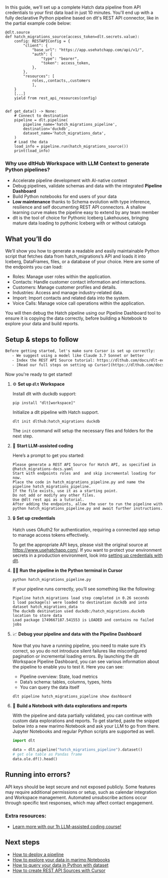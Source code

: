 In this guide, we'll set up a complete Hatch data pipeline from API credentials to your first data load in just 10 minutes. You'll end up with a fully declarative Python pipeline based on dlt's REST API connector, like in the partial example code below:

```python-outcome
@dlt.source
def hatch_migrations_source(access_token=dlt.secrets.value):
    config: RESTAPIConfig = {
        "client": {
            "base_url": "https://app.usehatchapp.com/api/v1/",
            "auth": {
                "type": "bearer",
                "token": access_token,
            },
        },
        "resources": [
            roles,,contacts,,customers
            ],
    }
    [...]
    yield from rest_api_resources(config)


def get_data() -> None:
    # Connect to destination
    pipeline = dlt.pipeline(
        pipeline_name='hatch_migrations_pipeline',
        destination='duckdb',
        dataset_name='hatch_migrations_data', 
    )
    # Load the data
    load_info = pipeline.run(hatch_migrations_source())
    print(load_info) 
```

### Why use dltHub Workspace with LLM Context to generate Python pipelines?

- Accelerate pipeline development with AI-native context
- Debug pipelines, validate schemas and data with the integrated **Pipeline Dashboard**
- Build Python notebooks for end users of your data
- **Low maintenance** thanks to Schema evolution with type inference, resilience and self documenting REST API connectors. A shallow learning curve makes the pipeline easy to extend by any team member
- dlt is the tool of choice for Pythonic Iceberg Lakehouses, bringing mature data loading to pythonic Iceberg with or without catalogs

## What you’ll do

We’ll show you how to generate a readable and easily maintainable Python script that fetches data from hatch_migrations’s API and loads it into Iceberg, DataFrames, files, or a database of your choice. Here are some of the endpoints you can load:

- Roles: Manage user roles within the application.
- Contacts: Handle customer contact information and interactions.
- Customers: Manage customer profiles and details.
- Industries: Access and manage industry-related data.
- Import: Import contacts and related data into the system.
- Voice Calls: Manage voice call operations within the application.

You will then debug the Hatch pipeline using our Pipeline Dashboard tool to ensure it is copying the data correctly, before building a Notebook to explore your data and build reports.

## Setup & steps to follow

```default
Before getting started, let's make sure Cursor is set up correctly:
   - We suggest using a model like Claude 3.7 Sonnet or better
   - Index the REST API Source tutorial: https://dlthub.com/docs/dlt-ecosystem/verified-sources/rest_api/ and add it to context as **@dlt rest api**
   - [Read our full steps on setting up Cursor](https://dlthub.com/docs/dlt-ecosystem/llm-tooling/cursor-restapi#23-configuring-cursor-with-documentation)
```

Now you're ready to get started!

1. ⚙️ **Set up `dlt` Workspace**
    
    Install dlt with duckdb support:
    ```shell
    pip install "dlt[workspace]"
    ```

    Initialize a dlt pipeline with Hatch support.
    ```shell
    dlt init dlthub:hatch_migrations duckdb
    ```

    The `init` command will setup the necessary files and folders for the next step.
    
2. 🤠 **Start LLM-assisted coding**
    
    Here’s a prompt to get you started:
    
    ```prompt
    Please generate a REST API Source for Hatch API, as specified in @hatch_migrations-docs.yaml 
    Start with endpoints roles and  and skip incremental loading for now. 
    Place the code in hatch_migrations_pipeline.py and name the pipeline hatch_migrations_pipeline. 
    If the file exists, use it as a starting point. 
    Do not add or modify any other files. 
    Use @dlt rest api as a tutorial. 
    After adding the endpoints, allow the user to run the pipeline with python hatch_migrations_pipeline.py and await further instructions.
    ```

    
3. 🔒 **Set up credentials** 
    
    Hatch uses OAuth2 for authentication, requiring a connected app setup to manage access tokens effectively.
    
    To get the appropriate API keys, please visit the original source at https://www.usehatchapp.com/.
    If you want to protect your environment secrets in a production environment, look into [setting up credentials with dlt](https://dlthub.com/docs/walkthroughs/add_credentials).
    
4. 🏃‍♀️ **Run the pipeline in the Python terminal in Cursor**
    
    ```shell
    python hatch_migrations_pipeline.py
    ```
    
    If your pipeline runs correctly, you’ll see something like the following:
    
    ```shell
    Pipeline hatch_migrations load step completed in 0.26 seconds
    1 load package(s) were loaded to destination duckdb and into dataset hatch_migrations_data
    The duckdb destination used duckdb:/hatch_migrations.duckdb location to store data
    Load package 1749667187.541553 is LOADED and contains no failed jobs
    ```
    
5. 📈 **Debug your pipeline and data with the Pipeline Dashboard**

    Now that you have a running pipeline, you need to make sure it’s correct, so you do not introduce silent failures like misconfigured pagination or incremental loading errors. By launching the dlt Workspace Pipeline Dashboard, you can see various information about the pipeline to enable you to test it. Here you can see:
    - Pipeline overview: State, load metrics
    - Data’s schema: tables, columns, types, hints
    - You can query the data itself
    
    ```shell
    dlt pipeline hatch_migrations_pipeline show dashboard
    ```
    
6. 🐍 **Build a Notebook with data explorations and reports**

    With the pipeline and data partially validated, you can continue with custom data explorations and reports. To get started, paste the snippet below into a new marimo Notebook and ask your LLM to go from there. Jupyter Notebooks and regular Python scripts are supported as well.

    
    ```python
    import dlt

   data = dlt.pipeline("hatch_migrations_pipeline").dataset()
   # get ole table as Pandas frame
   data.ole.df().head()
    ```

## Running into errors?

API keys should be kept secure and not exposed publicly. Some features may require additional permissions or setup, such as calendar integration and Workspace management. Automated unsubscribe actions occur through specific text responses, which may affect contact engagement.

### Extra resources:

- [Learn more with our 1h LLM-assisted coding course!](https://www.youtube.com/watch?v=GGid70rnJuM)

## Next steps

- [How to deploy a pipeline](https://dlthub.com/docs/walkthroughs/deploy-a-pipeline)
- [How to explore your data in marimo Notebooks](https://dlthub.com/docs/general-usage/dataset-access/marimo)
- [How to query your data in Python with dataset](https://dlthub.com/docs/general-usage/dataset-access/dataset)
- [How to create REST API Sources with Cursor](https://dlthub.com/docs/dlt-ecosystem/llm-tooling/cursor-restapi)
